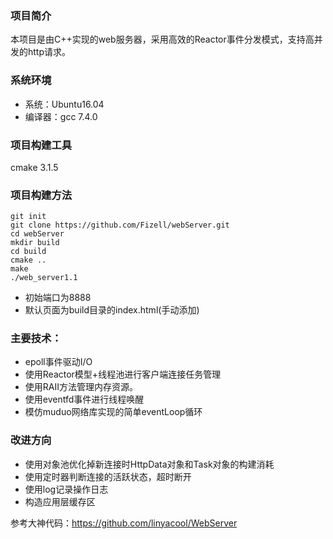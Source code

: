 ### 项目简介

本项目是由C++实现的web服务器，采用高效的Reactor事件分发模式，支持高并发的http请求。

### 系统环境

- 系统：Ubuntu16.04
- 编译器：gcc 7.4.0

### 项目构建工具

cmake 3.1.5

### 项目构建方法

```
git init
git clone https://github.com/Fizell/webServer.git
cd webServer
mkdir build
cd build
cmake ..
make
./web_server1.1
```

- 初始端口为8888
- 默认页面为build目录的index.html(手动添加)

### 主要技术：

- epoll事件驱动I/O
- 使用Reactor模型+线程池进行客户端连接任务管理
- 使用RAII方法管理内存资源。
- 使用eventfd事件进行线程唤醒
- 模仿muduo网络库实现的简单eventLoop循环



### 改进方向

- 使用对象池优化掉新连接时HttpData对象和Task对象的构建消耗
- 使用定时器判断连接的活跃状态，超时断开
- 使用log记录操作日志
- 构造应用层缓存区

参考大神代码：<https://github.com/linyacool/WebServer>
